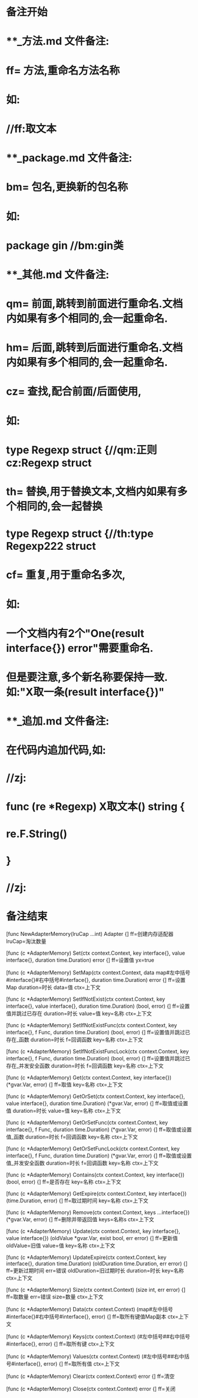 # 备注开始
# **_方法.md 文件备注:
# ff= 方法,重命名方法名称
# 如:
# //ff:取文本

# **_package.md 文件备注:
# bm= 包名,更换新的包名称 
# 如: 
# package gin //bm:gin类

# **_其他.md 文件备注:
# qm= 前面,跳转到前面进行重命名.文档内如果有多个相同的,会一起重命名.
# hm= 后面,跳转到后面进行重命名.文档内如果有多个相同的,会一起重命名.
# cz= 查找,配合前面/后面使用,
# 如:
# type Regexp struct {//qm:正则 cz:Regexp struct
#
# th= 替换,用于替换文本,文档内如果有多个相同的,会一起替换
# type Regexp struct {//th:type Regexp222 struct
#
# cf= 重复,用于重命名多次,
# 如: 
# 一个文档内有2个"One(result interface{}) error"需要重命名.
# 但是要注意,多个新名称要保持一致. 如:"X取一条(result interface{})"

# **_追加.md 文件备注:
# 在代码内追加代码,如:
# //zj:
# func (re *Regexp) X取文本() string { 
#    re.F.String()
# }
# //zj:
# 备注结束

[func NewAdapterMemory(lruCap ...int) Adapter {]
ff=创建内存适配器
lruCap=淘汰数量

[func (c *AdapterMemory) Set(ctx context.Context, key interface{}, value interface{}, duration time.Duration) error {]
ff=设置值
yx=true

[func (c *AdapterMemory) SetMap(ctx context.Context, data map#左中括号#interface{}#右中括号#interface{}, duration time.Duration) error {]
ff=设置Map
duration=时长
data=值
ctx=上下文

[func (c *AdapterMemory) SetIfNotExist(ctx context.Context, key interface{}, value interface{}, duration time.Duration) (bool, error) {]
ff=设置值并跳过已存在
duration=时长
value=值
key=名称
ctx=上下文

[func (c *AdapterMemory) SetIfNotExistFunc(ctx context.Context, key interface{}, f Func, duration time.Duration) (bool, error) {]
ff=设置值并跳过已存在_函数
duration=时长
f=回调函数
key=名称
ctx=上下文

[func (c *AdapterMemory) SetIfNotExistFuncLock(ctx context.Context, key interface{}, f Func, duration time.Duration) (bool, error) {]
ff=设置值并跳过已存在_并发安全函数
duration=时长
f=回调函数
key=名称
ctx=上下文

[func (c *AdapterMemory) Get(ctx context.Context, key interface{}) (*gvar.Var, error) {]
ff=取值
key=名称
ctx=上下文

[func (c *AdapterMemory) GetOrSet(ctx context.Context, key interface{}, value interface{}, duration time.Duration) (*gvar.Var, error) {]
ff=取值或设置值
duration=时长
value=值
key=名称
ctx=上下文

[func (c *AdapterMemory) GetOrSetFunc(ctx context.Context, key interface{}, f Func, duration time.Duration) (*gvar.Var, error) {]
ff=取值或设置值_函数
duration=时长
f=回调函数
key=名称
ctx=上下文

[func (c *AdapterMemory) GetOrSetFuncLock(ctx context.Context, key interface{}, f Func, duration time.Duration) (*gvar.Var, error) {]
ff=取值或设置值_并发安全函数
duration=时长
f=回调函数
key=名称
ctx=上下文

[func (c *AdapterMemory) Contains(ctx context.Context, key interface{}) (bool, error) {]
ff=是否存在
key=名称
ctx=上下文

[func (c *AdapterMemory) GetExpire(ctx context.Context, key interface{}) (time.Duration, error) {]
ff=取过期时间
key=名称
ctx=上下文

[func (c *AdapterMemory) Remove(ctx context.Context, keys ...interface{}) (*gvar.Var, error) {]
ff=删除并带返回值
keys=名称s
ctx=上下文

[func (c *AdapterMemory) Update(ctx context.Context, key interface{}, value interface{}) (oldValue *gvar.Var, exist bool, err error) {]
ff=更新值
oldValue=旧值
value=值
key=名称
ctx=上下文

[func (c *AdapterMemory) UpdateExpire(ctx context.Context, key interface{}, duration time.Duration) (oldDuration time.Duration, err error) {]
ff=更新过期时间
err=错误
oldDuration=旧过期时长
duration=时长
key=名称
ctx=上下文

[func (c *AdapterMemory) Size(ctx context.Context) (size int, err error) {]
ff=取数量
err=错误
size=数量
ctx=上下文

[func (c *AdapterMemory) Data(ctx context.Context) (map#左中括号#interface{}#右中括号#interface{}, error) {]
ff=取所有键值Map副本
ctx=上下文

[func (c *AdapterMemory) Keys(ctx context.Context) (#左中括号##右中括号#interface{}, error) {]
ff=取所有键
ctx=上下文

[func (c *AdapterMemory) Values(ctx context.Context) (#左中括号##右中括号#interface{}, error) {]
ff=取所有值
ctx=上下文

[func (c *AdapterMemory) Clear(ctx context.Context) error {]
ff=清空

[func (c *AdapterMemory) Close(ctx context.Context) error {]
ff=关闭
